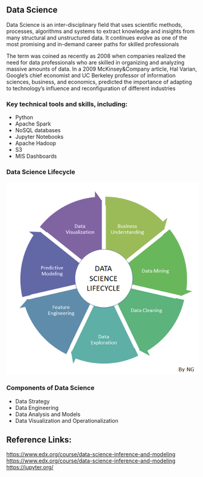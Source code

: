 ## Data Science 
Data Science is an inter-disciplinary field that uses scientific methods, processes, algorithms and systems to extract knowledge and insights from many structural and unstructured data. It continues evolve as one of the most promising and in-demand career paths for skilled professionals

The term was coined as recently as 2008 when companies realized the need for data professionals who are skilled in organizing and analyzing massive amounts of data. In a 2009 McKinsey&Company article, Hal Varian, Google’s chief economist and UC Berkeley professor of information sciences, business, and economics, predicted the importance of adapting to technology’s influence and reconfiguration of different industries

### Key technical tools and skills, including:
- Python
- Apache Spark
- NoSQL databases
- Jupyter Notebooks
- Apache Hadoop
- S3
- MIS Dashboards


### Data Science Lifecycle
![Data Science Lifecycle](./Data_Science_Lifecycle.png)


### Components of Data Science
- Data Strategy
- Data Engineering
- Data Analysis and Models
- Data Visualization and Operationalization


## Reference Links:
https://www.edx.org/course/data-science-inference-and-modeling
https://www.edx.org/course/data-science-inference-and-modeling
https://jupyter.org/
